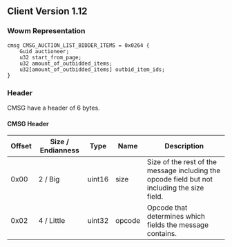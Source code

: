 ## Client Version 1.12

### Wowm Representation
```rust,ignore
cmsg CMSG_AUCTION_LIST_BIDDER_ITEMS = 0x0264 {
    Guid auctioneer;    
    u32 start_from_page;    
    u32 amount_of_outbidded_items;    
    u32[amount_of_outbidded_items] outbid_item_ids;    
}

```
### Header
CMSG have a header of 6 bytes.

#### CMSG Header
| Offset | Size / Endianness | Type   | Name   | Description |
| ------ | ----------------- | ------ | ------ | ----------- |
| 0x00   | 2 / Big           | uint16 | size   | Size of the rest of the message including the opcode field but not including the size field.|
| 0x02   | 4 / Little        | uint32 | opcode | Opcode that determines which fields the message contains.|
